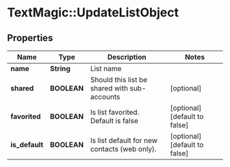 # TextMagic::UpdateListObject

## Properties
Name | Type | Description | Notes
------------ | ------------- | ------------- | -------------
**name** | **String** | List name | 
**shared** | **BOOLEAN** | Should this list be shared with sub-accounts | [optional] 
**favorited** | **BOOLEAN** | Is list favorited. Default is false | [optional] [default to false]
**is_default** | **BOOLEAN** | Is list default for new contacts (web only). | [optional] [default to false]


